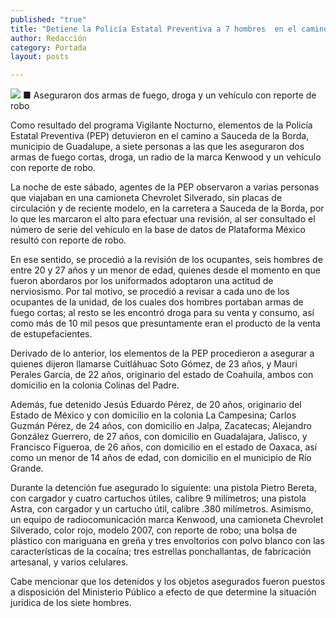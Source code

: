 ```yaml
---
published: "true"
title: "Detiene la Policía Estatal Preventiva a 7 hombres  en el camino a Sauceda de la Borda, en Guadalupe"
author: Redacción
category: Portada
layout: posts

---
```


![](http://i.imgur.com/gmmK1Znm.jpg)
■ Aseguraron dos armas de fuego, droga y un vehículo con reporte de robo

Como resultado del programa Vigilante Nocturno, elementos de la Policía Estatal Preventiva (PEP) detuvieron en el camino a Sauceda de la Borda, municipio de Guadalupe, a siete personas a las que les aseguraron dos armas de fuego cortas, droga, un radio de la marca Kenwood y un vehículo con reporte de robo.

La noche de este sábado, agentes de la PEP observaron a varias personas que viajaban en una camioneta Chevrolet Silverado, sin placas de circulación y de reciente modelo, en la carretera a Sauceda de la Borda, por lo que les marcaron el alto para efectuar una revisión, al ser consultado el número de serie del vehículo en la base de datos de Plataforma México resultó con reporte de robo.

En ese sentido, se procedió a la revisión de los ocupantes, seis hombres de entre 20 y 27 años y un menor de edad, quienes desde el momento en que fueron abordaros por los uniformados adoptaron una actitud de nerviosismo.
Por tal motivo, se procedió a revisar a cada uno de los ocupantes de la unidad, de los cuales dos hombres portaban armas de fuego cortas; al resto se les encontró droga para su venta y consumo, así como más de 10 mil pesos que presuntamente eran el producto de la venta de estupefacientes.

Derivado de lo anterior, los elementos de la PEP procedieron a asegurar a quienes dijeron llamarse Cuitláhuac Soto Gómez, de 23 años, y Mauri Perales García, de 22 años, originario del estado de Coahuila, ambos con domicilio en la colonia Colinas del Padre.

Además, fue detenido Jesús Eduardo Pérez, de 20 años, originario del Estado de México y con domicilio en la colonia La Campesina; Carlos Guzmán Pérez, de 24 años, con domicilio en Jalpa, Zacatecas; Alejandro González Guerrero, de 27 años, con domicilio en Guadalajara, Jalisco, y Francisco Figueroa, de 26 años, con domicilio en el estado de Oaxaca, así como un menor de 14 años de edad, con domicilio en el municipio de Río Grande.

Durante la detención fue asegurado lo siguiente: una pistola Pietro Bereta, con cargador y cuatro cartuchos útiles, calibre 9 milímetros; una pistola Astra, con cargador y un cartucho útil, calibre .380 milímetros.
Asimismo, un equipo de radiocomunicación marca Kenwood, una camioneta Chevrolet Silverado, color rojo, modelo 2007, con reporte de robo; una bolsa de plástico con mariguana en greña y tres envoltorios con polvo blanco con las características de la cocaína; tres estrellas ponchallantas, de fabricación artesanal, y varios celulares.

Cabe mencionar que los detenidos y los objetos asegurados fueron puestos a disposición del Ministerio Público a efecto de que determine la situación jurídica de los siete hombres.
